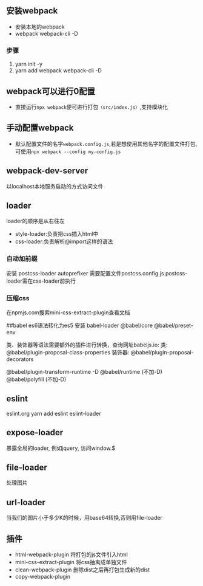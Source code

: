 ## 安装webpack
- 安装本地的webpack
- webpack webpack-cli -D
### 步骤
1. yarn init -y
2. yarn add webpack webpack-cli -D

## webpack可以进行0配置
- 直接运行`npx webpack`便可进行打包`（src/index.js）`,支持模块化

## 手动配置webpack
- 默认配置文件的名字`webpack.config.js`,若是想使用其他名字的配置文件打包,可使用`npx webpack --config my-config.js`

## webpack-dev-server
以localhost本地服务启动的方式访问文件

## loader
loader的顺序是从右往左

- style-loader:负责把css插入html中
- css-loader:负责解析@import这样的语法

### 自动加前缀
安装 postcss-loader autoprefixer
需要配置文件postcss.config.js
postcss-loader需在css-loader前执行

### 压缩css
在npmjs.com搜索mini-css-extract-plugin查看文档

##babel
es6语法转化为es5
安装 babel-loader @babel/core @babel/preset-env

类、装饰器等语法需要额外的插件进行转换，查询网址babeljs.io:
类: @babel/plugin-proposal-class-properties
装饰器: @babel/plugin-proposal-decorators

@babel/plugin-transform-runtime -D
@babel/runtime (不加-D)
@babel/polyfill (不加-D)

## eslint
eslint.org
yarn add eslint eslint-loader

## expose-loader
暴露全局的loader, 例如jquery, 访问window.$

## file-loader
处理图片

## url-loader
当我们的图片小于多少K的时候，用base64转换,否则用file-loader

## 插件
- html-webpack-plugin 将打包的js文件引入html
- mini-css-extract-plugin 将css抽离成单独文件
- clean-webpack-plugin 删除dist之后再打包生成新的dist
- copy-webpack-plugin